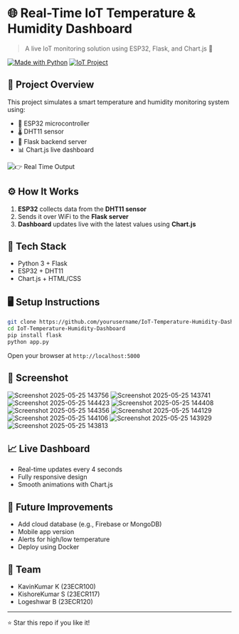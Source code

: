 # 🌐 Real-Time IoT Temperature & Humidity Dashboard

> A live IoT monitoring solution using ESP32, Flask, and Chart.js 🚀

[![Made with Python](https://img.shields.io/badge/Made%20with-Python-blue?style=for-the-badge&logo=python)](https://www.python.org/)
[![IoT Project](https://img.shields.io/badge/IoT-ESP32-orange?style=for-the-badge&logo=espressif)](https://www.espressif.com/en/products/socs/esp32)

## 🧠 Project Overview

This project simulates a smart temperature and humidity monitoring system using:

- 📡 ESP32 microcontroller
- 🌡️ DHT11 sensor
- 🧪 Flask backend server
- 📊 Chart.js live dashboard

![👉 Real Time Output](https://github.com/user-attachments/assets/394530e2-c568-499a-b3f4-19e679d7894a)

## ⚙️ How It Works

1. **ESP32** collects data from the **DHT11 sensor**
2. Sends it over WiFi to the **Flask server**
3. **Dashboard** updates live with the latest values using **Chart.js**

## 🧰 Tech Stack

- Python 3 + Flask
- ESP32 + DHT11
- Chart.js + HTML/CSS

## 🖥️ Setup Instructions

```bash
git clone https://github.com/yourusername/IoT-Temperature-Humidity-Dashboard.git
cd IoT-Temperature-Humidity-Dashboard
pip install flask
python app.py
````

Open your browser at `http://localhost:5000`

## 🔴 Screenshot
![Screenshot 2025-05-25 143756](https://github.com/user-attachments/assets/cb59bad3-583f-407b-996a-b0dca18a838d)
![Screenshot 2025-05-25 143741](https://github.com/user-attachments/assets/34d2bcfb-57b5-468a-86fb-66f5cc46d2ca)
![Screenshot 2025-05-25 144423](https://github.com/user-attachments/assets/7063d1e3-f547-4e19-9442-9ca95439a5c1)
![Screenshot 2025-05-25 144408](https://github.com/user-attachments/assets/74a92826-46fd-4445-8d0a-f4f898fc7f5a)
![Screenshot 2025-05-25 144356](https://github.com/user-attachments/assets/46cbb876-2079-4d69-a2c7-ac1115613b85)
![Screenshot 2025-05-25 144129](https://github.com/user-attachments/assets/e65fd3b4-f522-4e84-aac6-d452cb5a2477)
![Screenshot 2025-05-25 144106](https://github.com/user-attachments/assets/fdebbcde-45fe-46eb-b468-f7920eb8b53a)
![Screenshot 2025-05-25 143929](https://github.com/user-attachments/assets/70940cb9-8423-4cde-919e-a89bfaf44965)
![Screenshot 2025-05-25 143813](https://github.com/user-attachments/assets/b1ce9ec8-ec9c-467b-8c2a-ab63f97ec83e)

## 📈 Live Dashboard

* Real-time updates every 4 seconds
* Fully responsive design
* Smooth animations with Chart.js

## 🚀 Future Improvements

* Add cloud database (e.g., Firebase or MongoDB)
* Mobile app version
* Alerts for high/low temperature
* Deploy using Docker

## 👥 Team

* KavinKumar K (23ECR100)
* KishoreKumar S (23ECR117)
* Logeshwar B (23ECR120)

---

⭐ Star this repo if you like it!
